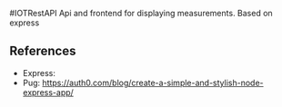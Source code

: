 #IOTRestAPI
Api and frontend for displaying measurements.
Based on express

## References

- Express:
 - Pug: https://auth0.com/blog/create-a-simple-and-stylish-node-express-app/
